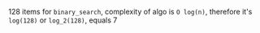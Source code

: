128 items for `binary_search`, complexity of algo is `O log(n)`, therefore
it's `log(128)` or `log_2(128)`, equals 7